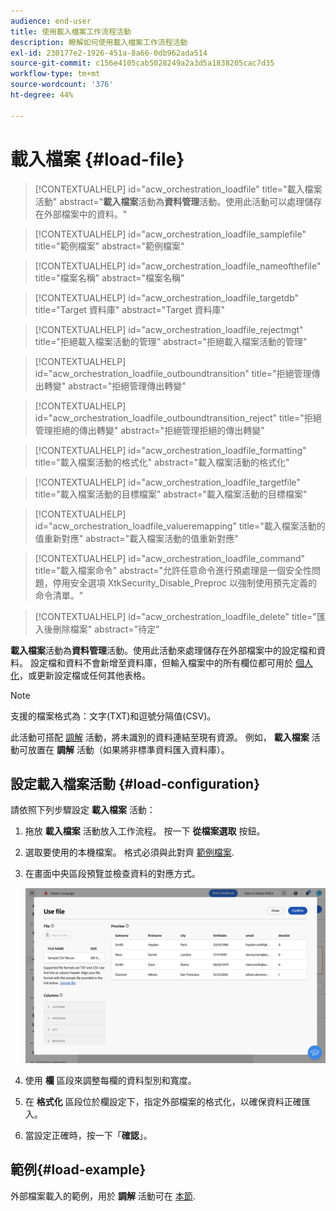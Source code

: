 ```yaml
---
audience: end-user
title: 使用載入檔案工作流程活動
description: 瞭解如何使用載入檔案工作流程活動
exl-id: 230177e2-1926-451a-8a66-0db962ada514
source-git-commit: c156e4105cab5028249a2a3d5a1838205cac7d35
workflow-type: tm+mt
source-wordcount: '376'
ht-degree: 44%

---
```


# 載入檔案 {#load-file}

>[!CONTEXTUALHELP]
>id="acw_orchestration_loadfile"
>title="載入檔案活動"
>abstract="**載入檔案**&#x200B;活動為&#x200B;**資料管理**&#x200B;活動。使用此活動可以處理儲存在外部檔案中的資料。"

>[!CONTEXTUALHELP]
>id="acw_orchestration_loadfile_samplefile"
>title="範例檔案"
>abstract="範例檔案"

>[!CONTEXTUALHELP]
>id="acw_orchestration_loadfile_nameofthefile"
>title="檔案名稱"
>abstract="檔案名稱"

>[!CONTEXTUALHELP]
>id="acw_orchestration_loadfile_targetdb"
>title="Target 資料庫"
>abstract="Target 資料庫"

>[!CONTEXTUALHELP]
>id="acw_orchestration_loadfile_rejectmgt"
>title="拒絕載入檔案活動的管理"
>abstract="拒絕載入檔案活動的管理"

>[!CONTEXTUALHELP]
>id="acw_orchestration_loadfile_outboundtransition"
>title="拒絕管理傳出轉變"
>abstract="拒絕管理傳出轉變"

>[!CONTEXTUALHELP]
>id="acw_orchestration_loadfile_outboundtransition_reject"
>title="拒絕管理拒絕的傳出轉變"
>abstract="拒絕管理拒絕的傳出轉變"

>[!CONTEXTUALHELP]
>id="acw_orchestration_loadfile_formatting"
>title="載入檔案活動的格式化"
>abstract="載入檔案活動的格式化"

>[!CONTEXTUALHELP]
>id="acw_orchestration_loadfile_targetfile"
>title="載入檔案活動的目標檔案"
>abstract="載入檔案活動的目標檔案"

>[!CONTEXTUALHELP]
>id="acw_orchestration_loadfile_valueremapping"
>title="載入檔案活動的值重新對應"
>abstract="載入檔案活動的值重新對應"

>[!CONTEXTUALHELP]
>id="acw_orchestration_loadfile_command"
>title="載入檔案命令"
>abstract="允許任意命令進行預處理是一個安全性問題，停用安全選項 XtkSecurity_Disable_Preproc 以強制使用預先定義的命令清單。"

>[!CONTEXTUALHELP]
>id="acw_orchestration_loadfile_delete"
>title="匯入後刪除檔案"
>abstract="待定"

**載入檔案**&#x200B;活動為&#x200B;**資料管理**&#x200B;活動。使用此活動來處理儲存在外部檔案中的設定檔和資料。 設定檔和資料不會新增至資料庫，但輸入檔案中的所有欄位都可用於 [個人化](../../personalization/gs-personalization.md)，或更新設定檔或任何其他表格。

>[!NOTE]
>支援的檔案格式為：文字(TXT)和逗號分隔值(CSV)。

此活動可搭配 [調解](reconciliation.md) 活動，將未識別的資料連結至現有資源。 例如， **載入檔案** 活動可放置在 **調解** 活動（如果將非標準資料匯入資料庫）。

## 設定載入檔案活動 {#load-configuration}

請依照下列步驟設定 **載入檔案** 活動：

1. 拖放 **載入檔案** 活動放入工作流程。 按一下 **從檔案選取** 按鈕。

1. 選取要使用的本機檔案。 格式必須與此對齊 [範例檔案](../../audience/file-audience.md#sample-file).

1. 在畫面中央區段預覽並檢查資料的對應方式。

   ![](../assets/load-file.png)

1. 使用 **欄** 區段來調整每欄的資料型別和寬度。

1. 在 **格式化** 區段位於欄設定下，指定外部檔案的格式化，以確保資料正確匯入。

1. 當設定正確時，按一下「**確認**」。

## 範例{#load-example}

外部檔案載入的範例，用於 **調解** 活動可在 [本節](reconciliation.md#reconciliation-example).
